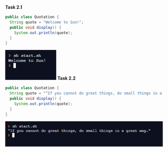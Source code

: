**Task 2.1**
```java
public class Quotation {
  String quote = "Welcome to Sun!";
  public void display() {
    System.out.println(quote);
  }
}
```
![task1](https://github.com/ppc-ntu-khpi/35-first-lab-Polygon228/blob/master/Solution/task2.1.png)
**Task 2.2**
```java
public class Quotation {
  String quote = "“If you cannot do great things, do small things in a great way.”";
  public void display() {
    System.out.println(quote);
  }
}
```
![task1](https://github.com/ppc-ntu-khpi/35-first-lab-Polygon228/blob/master/Solution/task2.2.png)
